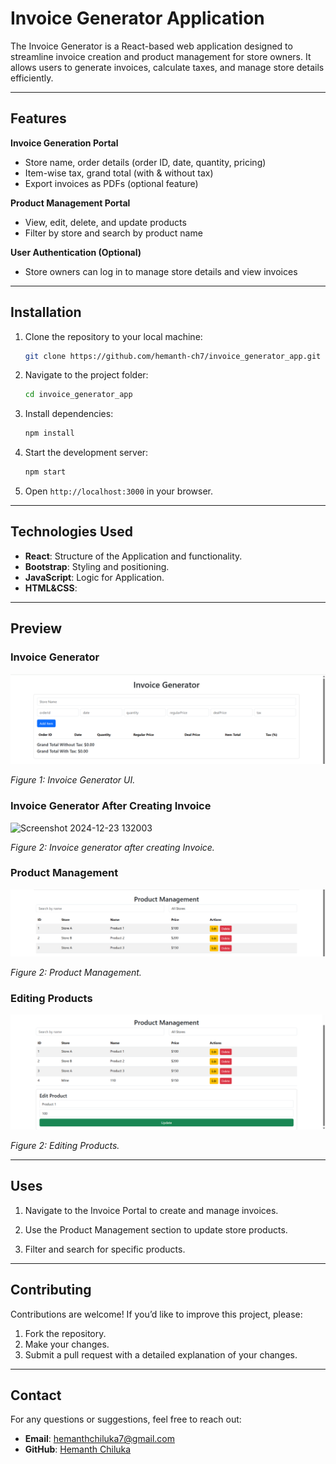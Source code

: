 # Invoice Generator Application

The Invoice Generator is a React-based web application designed to streamline invoice creation and product management for store owners. It allows users to generate invoices, calculate taxes, and manage store details efficiently.

---

## Features

**Invoice Generation Portal**

- Store name, order details (order ID, date, quantity, pricing)
- Item-wise tax, grand total (with & without tax)
- Export invoices as PDFs (optional feature)

**Product Management Portal**

- View, edit, delete, and update products
- Filter by store and search by product name

**User Authentication (Optional)**

- Store owners can log in to manage store details and view invoices

---

## Installation

1. Clone the repository to your local machine:
   ```bash
   git clone https://github.com/hemanth-ch7/invoice_generator_app.git

2. Navigate to the project folder:
   ```bash
   cd invoice_generator_app
   ```
3. Install dependencies:
   ```bash
   npm install
   ```
4. Start the development server:
   ```bash
   npm start
   ```
5. Open `http://localhost:3000` in your browser.

---

## Technologies Used

- **React**: Structure of the Application and functionality.
- **Bootstrap**: Styling and positioning.
- **JavaScript**: Logic for Application.
- **HTML&CSS**: 

---

## Preview

### Invoice Generator

![Screenshot 2024-12-23 131946](https://github.com/hemanth-ch7/invoice_generator_app/blob/main/public/Invoice%20Generator%20UI.png)

*Figure 1: Invoice Generator UI.*

### Invoice Generator After Creating Invoice 

![Screenshot 2024-12-23 132003](https://github.com/hemanth-ch7/invoice_generator_app/blob/main/public/Invoice%20generator%20After%20Created%20UI.pn)

*Figure 2: Invoice generator after creating Invoice.*

### Product Management 

![Screenshot 2024-12-23 132003](https://github.com/hemanth-ch7/invoice_generator_app/blob/main/public/Product%20Management%20UI.png)

*Figure 2: Product Management.*

### Editing Products

![Screenshot 2024-12-23 132003](https://github.com/hemanth-ch7/invoice_generator_app/blob/main/public/Products%20Editing%20UI.png)

*Figure 2: Editing Products.*

---

## Uses

1. Navigate to the Invoice Portal to create and manage invoices.

2. Use the Product Management section to update store products.

3. Filter and search for specific products.

---

## Contributing

Contributions are welcome! If you’d like to improve this project, please:

1. Fork the repository.
2. Make your changes.
3. Submit a pull request with a detailed explanation of your changes.

---

## Contact

For any questions or suggestions, feel free to reach out:

- **Email**: [hemanthchiluka7@gmail.com](mailto:hemanthchiluka7@gmail.com)
- **GitHub**: [Hemanth Chiluka](https://github.com/hemanth-ch7?tab=repositories)

